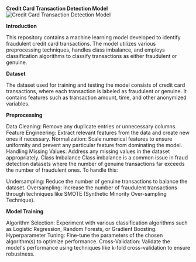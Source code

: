 
**Credit Card Transaction Detection Model**
![Credit Card Transaction Detection Model](https://github.com/NomanAli5700/Codsoft-CREDIT-CARD-FRAUD-DETECTION/assets/145667163/b922d3bb-1a58-4b56-a53f-4548a8ec6071)


**Introduction**

This repository contains a machine learning model developed to identify fraudulent credit card transactions. The model utilizes various preprocessing techniques, handles class imbalance, and employs classification algorithms to classify transactions as either fraudulent or genuine.


**Dataset**

The dataset used for training and testing the model consists of credit card transactions, where each transaction is labeled as fraudulent or genuine. It contains features such as transaction amount, time, and other anonymized variables.

**Preprocessing**

Data Cleaning: Remove any duplicate entries or unnecessary columns.
Feature Engineering: Extract relevant features from the data and create new ones if necessary.
Normalization: Scale numerical features to ensure uniformity and prevent any particular feature from dominating the model.
Handling Missing Values: Address any missing values in the dataset appropriately.
Class Imbalance
Class imbalance is a common issue in fraud detection datasets where the number of genuine transactions far exceeds the number of fraudulent ones. To handle this:

Undersampling: Reduce the number of genuine transactions to balance the dataset.
Oversampling: Increase the number of fraudulent transactions through techniques like SMOTE (Synthetic Minority Over-sampling Technique).

**Model Training**

Algorithm Selection: Experiment with various classification algorithms such as Logistic Regression, Random Forests, or Gradient Boosting.
Hyperparameter Tuning: Fine-tune the parameters of the chosen algorithm(s) to optimize performance.
Cross-Validation: Validate the model's performance using techniques like k-fold cross-validation to ensure robustness.
